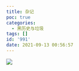 ```yaml
---
title: 杂记
poc: true
categories:
  - 黑历史与垃圾
tags: []
id: '991'
date: 2021-09-13 00:56:57
---
```


![](https://raw.githubusercontent.com/Valkierja/ALLPIC/main/img/202303172158991.png)